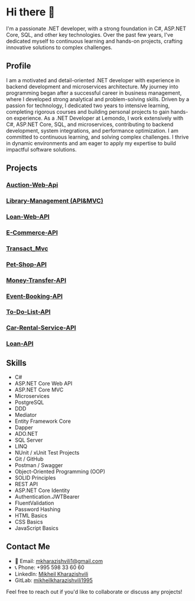 # Hi there 👋

I'm a passionate .NET developer, with a strong foundation in C#, ASP.NET Core, SQL, and other key technologies. Over the past few years, I've dedicated myself to continuous learning and hands-on projects, crafting innovative solutions to complex challenges.

## Profile

I am a motivated and detail-oriented .NET developer with experience in backend development and microservices architecture. My journey into programming began after a successful career in business management, where I developed strong analytical and problem-solving skills. Driven by a passion for technology, I dedicated two years to intensive learning, completing rigorous courses and building personal projects to gain hands-on experience.
As a .NET Developer at Lemondo, I work extensively with C#, ASP.NET Core, SQL, and microservices, contributing to backend development, system integrations, and performance optimization. I am committed to continuous learning, and solving complex challenges. I thrive in dynamic environments and am eager to apply my expertise to build impactful software solutions.


## Projects
### [Auction-Web-Api](https://github.com/mkharazishvili95/Auction-Web-Api)
### [Library-Management (API&MVC)](https://github.com/mkharazishvili95/Library-Api-Mvc)
### [Loan-Web-API](https://github.com/mkharazishvili95/Loan-Web-API)
### [E-Commerce-API](https://github.com/mkharazishvili95/E-Commerce-API)
### [Transact_Mvc](https://github.com/mkharazishvili95/Transact_Mvc)
### [Pet-Shop-API](https://github.com/mkharazishvili95/Pet-Shop-API)
### [Money-Transfer-API](https://github.com/mkharazishvili95/MoneyTransfer-API)
### [Event-Booking-API](https://github.com/mkharazishvili95/Event-Booking-API)
### [To-Do-List-API](https://github.com/mkharazishvili95/To-Do-List-API)
### [Car-Rental-Service-API](https://github.com/mkharazishvili95/Car-Rental-Service-API)
### [Loan-API](https://github.com/mkharazishvili95/Final_LoanAPI)

## Skills
- C#
- ASP.NET Core Web API
- ASP.NET Core MVC
- Microservices
- PostgreSQL
- DDD
- Mediator
- Entity Framework Core
- Dapper
- ADO.NET
- SQL Server
- LINQ
- NUnit / xUnit Test Projects
- Git / GitHub
- Postman / Swagger
- Object-Oriented Programming (OOP)
- SOLID Principles
- REST API
- ASP.NET Core Identity
- Authentication.JWTBearer
- FluentValidation
- Password Hashing
- HTML Basics
- CSS Basics
- JavaScript Basics


## Contact Me

- 📧 Email: mkharazishvili1@gmail.com
- 📞 Phone: +995 598 33 60 60
- LinkedIn: [Mikheil Kharazishvili](https://www.linkedin.com/in/mikheil-kharazishvili-b179a5269/)
- GitLab: [mikheilkharazishvili1995](https://gitlab.com/mikheilkharazishvili1995)

Feel free to reach out if you'd like to collaborate or discuss any projects!

